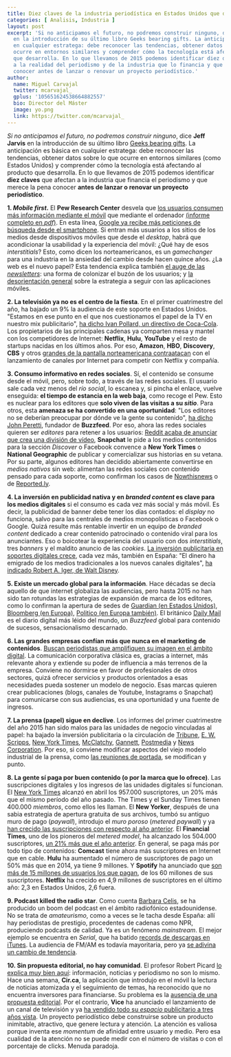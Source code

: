 ```yaml
---
title: Diez claves de la industria periodística en Estados Unidos que debes conocer
categories: [ Analisis, Industria ]
layout: post
excerpt: 'Si no anticipamos el futuro, no podremos construir ninguno, dice Jeff Jarvis
  en la introducción de su último libro Geeks bearing gifts. La anticipación es básica
  en cualquier estratega: debe reconocer las tendencias, obtener datos sobre lo que
  ocurre en entornos similares y comprender cómo la tecnología está afectando al producto
  que desarrolla. En lo que llevamos de 2015 podemos identificar diez datos que afectan
  a la realidad del periodismo y de la industria que lo financia y que merece la pena
  conocer antes de lanzar o renovar un proyecto periodístico.'
author:
  name: Miguel Carvajal
  twitter: mcarvajal_
  gplus: '105651624538664882557'
  bio: Director del Máster
  image: yo.png
  link: https://twitter.com/mcarvajal_
---
```


_Si no anticipamos el futuro, no podremos construir ninguno_, dice **Jeff Jarvis** en la introducción de su último libro [Geeks bearing gifts](https://medium.com/geeks-bearing-gifts/new-relationships-forms-and-models-for-news-92ef9fd4758b). La anticipación es básica en cualquier estratega: debe reconocer las tendencias, obtener datos sobre lo que ocurre en entornos similares (como Estados Unidos) y comprender cómo la tecnología está afectando al producto que desarrolla. En lo que llevamos de 2015 podemos identificar **diez claves** que afectan a la industria que financia el periodismo y que merece la pena conocer **antes de lanzar o renovar un proyecto periodístico**.

**1. _Mobile first_.** El **Pew Research Center** desvela que [los usuarios consumen más información mediante el móvil](http://miquelpellicer.com/2015/05/las-tendencias-sobre-medios-en-estados-unidos-segun-el-state-of-the-news-media-2015/) que mediante el ordenador [(informe completo en _pdf_)](http://www.journalism.org/files/2015/04/FINAL-STATE-OF-THE-NEWS-MEDIA1.pdf). En esta línea, [Google ya recibe más peticiones de búsqueda desde el smartphone](http://searchengineland.com/its-official-google-says-more-searches-now-on-mobile-than-on-desktop-220369#.VUkb97isSnk.twitter). Si entran más usuarios a los sitios de los medios desde dispositivos móviles que desde el _desktop_, habrá que acondicionar la usabilidad y la experiencia del móvil: ¿Qué hay de esos _interstitials_? Esto, como dicen los norteamericanos, es un _gamechanger_ para una industria en la ansiedad del cambio desde hacen quince años. ¿La web es el nuevo papel? Esta tendencia explica también [el auge de las _newsletters_](http://www.poynter.org/news/mediawire/332503/inside-the-new-york-times-newsletter-strategy/): una forma de colonizar el buzón de los usuarios; y [la desorientación general](http://techcrunch.com/2015/05/11/news-digest-app-nyt-now-drops-subscription-pricing-offers-brand-sponsorships-instead/) sobre la estrategia a seguir con las aplicaciones móviles.

**2. La televisión ya no es el centro de la fiesta**. En el primer cuatrimestre del año, ha bajado un 9% la audiencia de este soporte en Estados Unidos. "Estamos en ese punto en el que nos cuestionamos el papel de la TV en nuestro mix publicitario", [ha dicho Ivan Pollard, un directivo de Coca-Cola](http://www.nytimes.com/2015/05/11/business/media/networks-fret-as-ad-dollars-flow-to-digital-media.html). Los propietarios de las principales cadenas ya comparten mesa y mantel con los competidores de Internet: **Netflix**, **Hulu**, **YouTube** y el resto de startups nacidas en los últimos años. Por eso, **Amazon**, **HBO**, **Discovery**, **CBS** y otros [grandes de la pantalla norteamericana contraatacan](http://www.hollywoodreporter.com/news/michael-wolff-hbo-cbs-streaming-742721) con el lanzamiento de canales por Internet para competir con Netflix y compañía. 

**3. Consumo informativo en redes sociales**. Sí, el contenido se consume desde el móvil, pero, sobre todo, a través de las redes sociales. El usuario sale cada vez menos del _río social_, lo escanea y, si pincha el enlace, vuelve enseguida: **el tiempo de estancia en la web baja**, como recoge el Pew. Esto es nuclear para los editores que **solo viven de las visitas a su _sitio_**. Para otros, esta **amenaza se ha convertido en una oportunidad**: "Los editores no se deberían preocupar por dónde ve la gente su contenido", [ha dicho John Peretti](http://mumbrella.com.au/buzzfeed-founder-publishers-shouldnt-care-where-people-watch-their-content-290123), fundador de **Buzzfeed**. Por eso, ahora las redes sociales quieren ser _editores_ para retener a los usuarios: [Reddit acaba de anunciar que crea una división de vídeo](http://www.theverge.com/2015/5/6/8555869/reddit-video-create-original-content), **Snapchat** le pide a los medios contenidos para la sección _Discover_ o Facebook convence a **New York Times** o **National Geographic** de publicar y comercializar sus historias en su vetana. Por su parte, algunos editores han decidido abiertamente convertirse en _medios nativos_ sin web: alimentan las redes sociales con contenido pensado para cada soporte, como confirman los casos de [Nowthisnews](http://www.capitalnewyork.com/article/media/2015/02/8561812/nowthis-scraps-its-website-goes-all-social) o de [Reported.ly](http://www.forbes.com/sites/tomwatson/2015/01/05/inside-the-decentralized-news-network-reported-lys-new-model-for-journalism/). 
 
**4. La inversión en publicidad nativa y en _branded content_ es clave para los medios digitales** si el consumo es cada vez más social y más móvil. Es decir, la publicidad de banner debe tener los días contados: el _display_ no funciona, salvo para las centrales de medios monopolísticas o Facebook o Google. Quizá resulte más rentable invertir en un equipo de _branded content_ dedicado a crear contenido patrocinado o contenido viral para los anunciantes. Eso o boicotear la experiencia del usuario con dos _interstitials_, tres _banners_ y el maldito anuncio de las _cookies_. [La inversión publicitaria en soportes digitales crece](http://www.thedrum.com/news/2015/04/22/us-internet-ad-revenues-reached-all-time-high-495bn-last-year), cada vez más, también en España: "El dinero ha emigrado de los medios tradicionales a los nuevos canales digitales", [ha indicado Robert A. Iger, de Walt Disney](http://www.nytimes.com/2015/05/11/business/media/networks-fret-as-ad-dollars-flow-to-digital-media.html?_r=0). 

**5. Existe un mercado global para la información**. Hace décadas se decía aquello de que internet globaliza las audiencias, pero hasta 2015 no han sido tan rotundas las estrategias de expansión de marca de los editores, como lo confirman la apertura de sedes de [Guardian (en Estados Unidos)](http://www.politico.com/blogs/media/2014/07/guardian-us-to-open-west-coast-office-191699.html), [Bloomberg (en Europa)](http://www.campaignlive.co.uk/news/1344831/), [Politico (en Europa también)](http://www.capitalnewyork.com/article/media/2015/03/8564208/staffed-politico-europe-launch-april-21). El británico [Daily Mail](http://www.guardian.co.uk/media/2013/jul/17/mail-online-growth-new-staff) es el diario digital más léido del mundo, un _Buzzfeed_ global para contenido de sucesos, sensacionalismo descarnado. 

**6. Las grandes empresas confían más que nunca en el marketing de contenidos**. [Buscan periodistas que amplifiquen su imagen en el ámbito digital](http://blogs.wsj.com/cmo/2015/05/04/dont-sleep-on-content-marketing/). La comunicación corporativa clásica es, gracias a internet, más relevante ahora y extiende su poder de influencia a más terrenos de la empresa. Conviene no dormirse en favor de profesionales de otros sectores, quizá ofrecer servicios y productos orientados a esas necesidades pueda sostener un modelo de negocio. Esas marcas quieren crear publicaciones (blogs, canales de Youtube, Instagrams o Snapchat) para comunicarse con sus audiencias, es una oportunidad y una fuente de ingresos. 

**7. La prensa (papel) sigue en declive**. Los informes del primer cuatrimestre del año 2015 han sido malos para las unidades de negocio vinculadas al papel: ha bajado la inversión publicitaria o la circulación de [Tribune](http://www.chicagotribune.com/business/breaking/ct-trib-pub-earnings-0507-biz-20150506-story.html), [E. W. Scripps](http://www.wsj.com/article_email/e-w-scripps-loss-widens-on-higher-expenses-1431092839-lMyQjAxMTI1NzA1ODMwNTgwWj), [New York Times](http://www.nytimes.com/2015/05/01/business/media/new-york-times-company-q1-earnings.html), [McClatchy](http://www.poynter.org/news/mediawire/337983/mcclatchys-stock-continues-to-takes-a-pummeling/), [Gannett](http://www.wsj.com/article_email/gannett-profit-soars-as-broadcast-digital-revenue-offset-print-decline-1429621506-lMyQjAxMTE1MzI1MTIyNjE4Wj), [Postmedia](http://www.theglobeandmail.com/report-on-business/postmedia-losses-narrow-in-first-quarter/article22361323/) y [News Corporation](http://www.reuters.com/article/2014/11/05/us-newscorp-results-idUSKBN0IP2RG20141105). Por eso, si conviene modificar aspectos del viejo modelo industrial de la prensa, como [las reuniones de portada](http://www.politico.com/blogs/media/2015/05/ny-times-accelerates-digitalfirst-effort-206637.html), se modifican y punto. 

**8. La gente sí paga por buen contenido (o por la marca que lo ofrece)**. Las suscripciones digitales y los ingresos de las unidades digitales sí funcionan. El [New York Times](http://www.nytimes.com/2015/05/01/business/media/new-york-times-company-q1-earnings.html) alcanzó en abril los 957.000 suscriptores, un 20% más que el mismo período del año pasado. The Times y el Sunday Times tienen 400.000 _miembros_, como ellos les llaman. El **New Yorker**, después de una sabia estrategia de apertura gratuita de sus archivos, tumbó su antiguo muro de pago (_paywall_), introdujo el _muro poroso_ (_metered paywall_) y ya [han crecido las suscripciones con respecto al año anterior](http://www.niemanlab.org/2015/03/after-the-archive-came-down-the-new-yorkers-revamped-paywall-is-driving-new-readers-and-subscribers/). El **Financial Times**, uno de los pioneros del _metered model_, ha alcanzado los 504.000 suscriptores, [un 21% más que el año anterior](http://aboutus.ft.com/2015/02/27/financial-times-2014-results/). En general, se paga más por todo tipo de contenidos: **Comcast** tiene ahora más suscriptores en Internet que en cable. **Hulu** ha aumentado el número de suscriptores de pago un 50% más que en 2014, ya tiene 9 millones. Y **Spotify** ha anunciado que [son más de 15 millones de usuarios los que pagan](http://techcrunch.com/2015/01/12/spotify-now-has-15m-paying-users-60m-overall/), de los 60 millones de sus suscriptores. **Netflix** ha crecido en 4,9 millones de suscriptores en el último año: 2,3 en Estados Unidos, 2,6 fuera. 

**9. Podcast killed the radio star**. Como cuenta [Barbara Celis](http://www.elconfidencial.com/cultura/2014-12-15/podcast-revolucion-sin-injerencias-en-el-audio-planetario_581146/), se ha producido un boom del podcast en el ámbito radiofónico estadounidense. No se trata de _amateurismo_, como a veces se le tacha desde España: allí hay periodistas de prestigio, procedentes de cadenas como NPR, produciendo podcasts de calidad. Ya es un fenómeno _mainstream_. El mejor ejemplo se encuentra en _Serial_, que ha batido [records de descargas en iTunes](http://www.mediaite.com/tv/we-are-not-journalists-serial-inspired-podcast-shoots-to-top-of-itunes/). La audiencia de FM/AM es todavía mayoritaria, pero ya [se adivina un cambio de tendencia](http://www.politico.com/blogs/media/2015/04/online-radio-podcasts-on-the-rise-206305.html).

**10. Sin propuesta editorial, no hay comunidad**. El profesor Robert Picard [lo explica muy bien aquí](http://themediabusiness.blogspot.com.es/2015/01/the-critical-distinctions-among-news.html): información, noticias y periodismo no son lo mismo. Hace una semana, **Cir.ca**, la aplicación que introdujo en el móvil la lectura de noticias atomizada y el seguimiento de temas, ha reconocido que no encuentra inversores para financiarse. Su problema es la [ausencia de una propuesta editorial](http://www.mondaynote.com/2015/05/04/circa-what-went-wrong/). Por el contrario, **Vice** ha anunciado el lanzamiento de un canal de televisión y ya [ha vendido todo su _espacio_ publicitario a tres años vista](https://twitter.com/adage/status/595235149102583808). Un proyecto periodístico debe construirse sobre un producto inimitable, atractivo, que genere lectura y atención. La atención es valiosa porque inventa ese _momentum_ de afinidad entre usuario y medio. Pero esa cualidad de la atención no se puede medir con el número de visitas o con el porcentaje de clicks. Menuda paradoja.